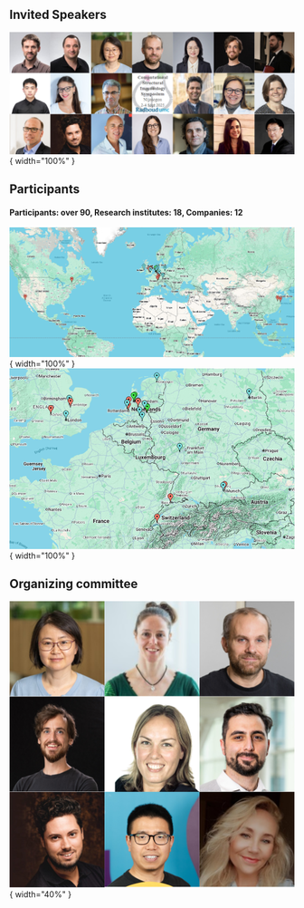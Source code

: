 
## Invited Speakers

![speakers](images/speakers.png){ width="100%" }

## Participants
#### Participants: over 90, Research institutes: 18, Companies: 12
![participants](images/map1.png){ width="100%" }
![participants](images/map2.png){ width="100%" }


## Organizing committee

![organizing-committee](images/organizer.png){ width="40%" }

